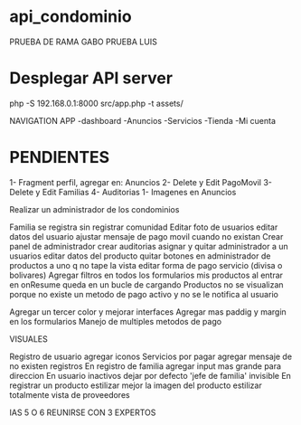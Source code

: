 ﻿# api_condominio

PRUEBA DE RAMA GABO
PRUEBA LUIS
# Desplegar API server
php -S 192.168.0.1:8000 src/app.php -t assets/

NAVIGATION APP
-dashboard
-Anuncios
-Servicios
-Tienda
-Mi cuenta

# PENDIENTES
1- Fragment perfil, agregar en: Anuncios
2- Delete y Edit PagoMovil
3- Delete y Edit Familias
4- Auditorias
1- Imagenes en Anuncios

Realizar un administrador de los condominios

Familia se registra sin registrar comunidad
Editar foto de usuarios
editar datos del usuario
ajustar mensaje de pago movil cuando no existan
Crear panel de administrador
crear auditorias
asignar y quitar administrador a un usuarios
editar datos del producto
quitar botones en administrador de productos a uno q no tape la vista
editar forma de pago servicio (divisa o bolivares)
Agregar filtros en todos los formularios
mis productos al entrar en onResume queda en un bucle de cargando
Productos no se visualizan porque no existe un metodo de pago activo y no se le notifica al usuario

Agregar un tercer color y mejorar interfaces
Agregar mas paddig y margin en los formularios
Manejo de multiples metodos de pago

VISUALES

Registro de usuario agregar iconos
Servicios por pagar agregar mensaje de no existen registros
En registro de familia agregar input mas grande para direccion
En usuario inactivos dejar por defecto 'jefe de familia' invisible
En registrar un producto estilizar mejor la imagen del producto
estilizar totalmente vista de proveedores

IAS 5 O 6 REUNIRSE CON 3 EXPERTOS

